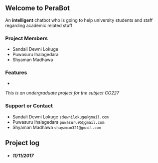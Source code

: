 ## Welcome to PeraBot

An **intelligent** chatbot who is going to help university students and staff regarding academic related stuff

### Project Members

- Sandali Dewni Lokuge
- Puwasuru Ihalagedara 
- Shyaman Madhawa

### Features

- 


_This is an undergraduate project for the subject CO227_

### Support or Contact

- Sandali Dewni Lokuge    `sdewnilokuge@gmail.com `
- Puwasuru Ihalagedara    `puwasuru95@gmail.com `
- Shyaman Madhawa         `shayaman321@gmail.com`





## Project log

- ##### 11/11/2017
